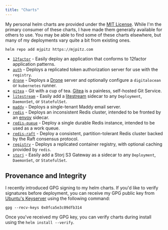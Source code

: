 ```yaml
---
title: "Charts"
---
```


My personal helm charts are provided under the [MIT License][license]. While I'm the primary consumer of these charts, I
have made them generally available for others to use. You may be able to find some of these charts elsewhere, but many
of my deployments vary quite a bit from existing ones.

```shell
helm repo add mjpitz https://mjpitz.com
```

- [`12factor`][12factor-chart] - Easily deploy an application that conforms to 12factor application patterns.
- [`auth`][auth-chart] - Deploys a replicated token authorization server for use with the `registry`.
- [`drone`][drone-chart] - Deploys a [Drone][] server and optionally configure a `digitalocean` or `kubernetes` runner.
- [`gitea`][gitea-chart] - Git with a cup of tea. [Gitea][] is a painless, self-hosted Git Service.
- [`litestream`][litestream-chart] - Easily add a [litestream][] sidecar to any `Deployment`, `DaemonSet`, or `StatefulSet`.
- [`maddy`][maddy-chart] - Deploys a single-tenant Maddy email server.
- [`redis`][redis-chart] - Deploys an inconsistent Redis cluster, intended to be fronted by an [envoy][] sidecar.
- [`redis-queue`][redis-queue-chart] - Deploy a single durable Redis instance, intended to be used as a work queue.
- [`redis-raft`][redis-raft-chart] - Deploy a consistent, partition-tolerant Redis cluster backed by the Raft consensus protocol.
- [`registry`][registry-chart] - Deploys a replicated container registry, with optional caching provided by `redis`.
- [`storj`][storj-chart] - Easily add a Storj S3 Gateway as a sidecar to any `Deployment`, `DaemonSet`, or `StatefulSet`.

## Provenance and Integrity

I recently introduced GPG signing to my helm charts. If you'd like to verify signatures before deployment, you can 
receive my GPG public key from [Ubuntu's Keyserver][] using the following command:

```shell
gpg --recv-keys 0x0fca5e3c09dfb314
```

Once you've received my GPG key, you can verify charts during install using the `helm install --verify`.

[Ubuntu's Keyserver]: https://keyserver.ubuntu.com/pks/lookup?op=get&search=0xfd0f1e353074e15a4883bc630fca5e3c09dfb314

[license]: https://github.com/mjpitz/mjpitz/tree/main/charts/LICENSE

[12factor-chart]: https://github.com/mjpitz/mjpitz/tree/main/charts/12factor
[auth-chart]: https://github.com/mjpitz/mjpitz/tree/main/charts/auth
[drone-chart]: https://github.com/mjpitz/mjpitz/tree/main/charts/drone
[gitea-chart]: https://github.com/mjpitz/mjpitz/tree/main/charts/gitea
[litestream-chart]: https://github.com/mjpitz/mjpitz/tree/main/charts/litestream
[maddy-chart]: https://github.com/mjpitz/mjpitz/tree/main/charts/maddy
[redis-chart]: https://github.com/mjpitz/mjpitz/tree/main/charts/redis
[redis-queue-chart]: https://github.com/mjpitz/mjpitz/tree/main/charts/redis-queue
[redis-raft-chart]: https://github.com/mjpitz/mjpitz/tree/main/charts/redis-raft
[registry-chart]: https://github.com/mjpitz/mjpitz/tree/main/charts/registry
[storj-chart]: https://github.com/mjpitz/mjpitz/tree/main/charts/storj

[Drone]: https://www.drone.io
[Gitea]: https://gitea.io
[litestream]: https://litestream.io
[envoy]: https://www.envoyproxy.io/docs/envoy/latest/intro/arch_overview/other_protocols/redis
